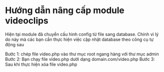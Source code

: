 # Hướng dẫn nâng cấp module videoclips
Hiện tại module đã chuyển cấu hình config từ file sang database. Chính vì lý do này mà các bạn cần thực hiện việc cập nhật database theo công cụ tự động sau

Bước 1: chép file video.php vào thư mục root ngang hàng với thư mục admin
Bước 2: Bạn chạy file video.php dưới dạng domain.com/video.php
Bước 3: Sau khi thực hiện xóa file video.php